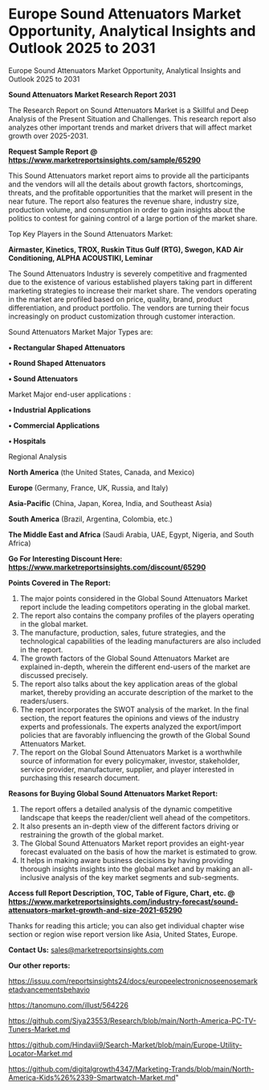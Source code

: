 # Europe Sound Attenuators Market Opportunity, Analytical Insights and Outlook 2025 to 2031
Europe Sound Attenuators Market Opportunity, Analytical Insights and Outlook 2025 to 2031

<strong>Sound Attenuators Market Research Report 2031</strong>

The Research Report on Sound Attenuators Market is a Skillful and Deep Analysis of the Present Situation and Challenges. This research report also analyzes other important trends and market drivers that will affect market growth over 2025-2031.

<strong>Request Sample Report @ <a href=https://www.marketreportsinsights.com/sample/65290>https://www.marketreportsinsights.com/sample/65290</a></strong>

This Sound Attenuators market report aims to provide all the participants and the vendors will all the details about growth factors, shortcomings, threats, and the profitable opportunities that the market will present in the near future. The report also features the revenue share, industry size, production volume, and consumption in order to gain insights about the politics to contest for gaining control of a large portion of the market share.

Top Key Players in the Sound Attenuators Market:

<strong>Airmaster, Kinetics, TROX, Ruskin Titus Gulf (RTG), Swegon, KAD Air Conditioning, ALPHA ACOUSTIKI, Leminar</strong>

The Sound Attenuators Industry is severely competitive and fragmented due to the existence of various established players taking part in different marketing strategies to increase their market share. The vendors operating in the market are profiled based on price, quality, brand, product differentiation, and product portfolio. The vendors are turning their focus increasingly on product customization through customer interaction.

Sound Attenuators Market Major Types are:

<strong>• Rectangular Shaped Attenuators

• Round Shaped Attenuators

• Sound Attenuators</strong>

Market Major end-user applications :

<strong>• Industrial Applications

• Commercial Applications

• Hospitals</strong>

Regional Analysis

</u><strong><b>North America</b></strong> (the United States, Canada, and Mexico)

<strong><b>Europe </b></strong>(Germany, France, UK, Russia, and Italy)

<strong><b>Asia-Pacific</b></strong> (China, Japan, Korea, India, and Southeast Asia)

<strong><b>South America</b></strong> (Brazil, Argentina, Colombia, etc.)

<strong><b>The Middle East and Africa</b></strong> (Saudi Arabia, UAE, Egypt, Nigeria, and South Africa)

<strong>Go For Interesting Discount Here: <a href=https://www.marketreportsinsights.com/discount/65290>https://www.marketreportsinsights.com/discount/65290</a></strong>

<strong>Points Covered in The Report:</strong>
<ol>
  <li>The major points considered in the Global Sound Attenuators Market report include the leading competitors operating in the global market.</li>
  <li>The report also contains the company profiles of the players operating in the global market.</li>
  <li>The manufacture, production, sales, future strategies, and the technological capabilities of the leading manufacturers are also included in the report.</li>
  <li>The growth factors of the Global Sound Attenuators Market are explained in-depth, wherein the different end-users of the market are discussed precisely.</li>
  <li>The report also talks about the key application areas of the global market, thereby providing an accurate description of the market to the readers/users.</li>
  <li>The report incorporates the SWOT analysis of the market. In the final section, the report features the opinions and views of the industry experts and professionals. The experts analyzed the export/import policies that are favorably influencing the growth of the Global Sound Attenuators Market.</li>
  <li>The report on the Global Sound Attenuators Market is a worthwhile source of information for every policymaker, investor, stakeholder, service provider, manufacturer, supplier, and player interested in purchasing this research document.</li>
</ol>
<strong>Reasons for Buying Global Sound Attenuators Market Report:</strong>

<ol>
  <li>The report offers a detailed analysis of the dynamic competitive landscape that keeps the reader/client well ahead of the competitors.</li>
  <li>It also presents an in-depth view of the different factors driving or restraining the growth of the global market.</li>
  <li>The Global Sound Attenuators Market report provides an eight-year forecast evaluated on the basis of how the market is estimated to grow.</li>
  <li>It helps in making aware business decisions by having providing thorough insights insights into the global market and by making an all-inclusive analysis of the key market segments and sub-segments.</li>
</ol>
<strong>Access full Report Description, TOC, Table of Figure, Chart, etc. @ <a href=https://www.marketreportsinsights.com/industry-forecast/sound-attenuators-market-growth-and-size-2021-65290>https://www.marketreportsinsights.com/industry-forecast/sound-attenuators-market-growth-and-size-2021-65290</a></strong>


Thanks for reading this article; you can also get individual chapter wise section or region wise report version like Asia, United States, Europe.

<strong>Contact Us:</strong>
sales@marketreportsinsights.com

<strong>Our other reports:</strong>

<a href=https://issuu.com/reportsinsights24/docs/europeelectronicnoseenosemarketadvancementsbehavio>https://issuu.com/reportsinsights24/docs/europeelectronicnoseenosemarketadvancementsbehavio</a>

<a href=https://tanomuno.com/illust/564226>https://tanomuno.com/illust/564226</a>

<a href=https://github.com/Siya23553/Research/blob/main/North-America-PC-TV-Tuners-Market.md>https://github.com/Siya23553/Research/blob/main/North-America-PC-TV-Tuners-Market.md</a>

<a href=https://github.com/Hindavii9/Search-Market/blob/main/Europe-Utility-Locator-Market.md>https://github.com/Hindavii9/Search-Market/blob/main/Europe-Utility-Locator-Market.md</a>

<a href=https://github.com/digitalgrowth4347/Marketing-Trands/blob/main/North-America-Kids%26%2339-Smartwatch-Market.md>https://github.com/digitalgrowth4347/Marketing-Trands/blob/main/North-America-Kids%26%2339-Smartwatch-Market.md</a>"
